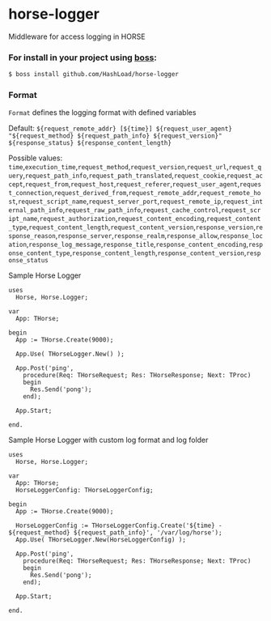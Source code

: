 # horse-logger
Middleware for access logging in HORSE

### For install in your project using [boss](https://github.com/HashLoad/boss):
``` sh
$ boss install github.com/HashLoad/horse-logger
```

### Format
`Format` defines the logging format with defined variables

Default: `${request_remote_addr} [${time}] ${request_user_agent} "${request_method} ${request_path_info} ${request_version}" ${response_status} ${response_content_length}`

Possible values: `time`,`execution_time`,`request_method`,`request_version`,`request_url`,`request_query`,`request_path_info`,`request_path_translated`,`request_cookie`,`request_accept`,`request_from`,`request_host`,`request_referer`,`request_user_agent`,`request_connection`,`request_derived_from`,`request_remote_addr`,`request_remote_host`,`request_script_name`,`request_server_port`,`request_remote_ip`,`request_internal_path_info`,`request_raw_path_info`,`request_cache_control`,`request_script_name`,`request_authorization`,`request_content_encoding`,`request_content_type`,`request_content_length`,`request_content_version`,`response_version`,`response_reason`,`response_server`,`response_realm`,`response_allow`,`response_location`,`response_log_message`,`response_title`,`response_content_encoding`,`response_content_type`,`response_content_length`,`response_content_version`,`response_status`

Sample Horse Logger
```delphi
uses
  Horse, Horse.Logger;

var
  App: THorse;

begin
  App := THorse.Create(9000);

  App.Use( THorseLogger.New() );

  App.Post('ping',
    procedure(Req: THorseRequest; Res: THorseResponse; Next: TProc)
    begin
      Res.Send('pong');
    end);

  App.Start;

end.
```

Sample Horse Logger with custom log format and log folder
```delphi
uses
  Horse, Horse.Logger;

var
  App: THorse;
  HorseLoggerConfig: THorseLoggerConfig;

begin
  App := THorse.Create(9000);

  HorseLoggerConfig := THorseLoggerConfig.Create('${time} - ${request_method} ${request_path_info}', '/var/log/horse');
  App.Use( THorseLogger.New(HorseLoggerConfig) );

  App.Post('ping',
    procedure(Req: THorseRequest; Res: THorseResponse; Next: TProc)
    begin
      Res.Send('pong');
    end);

  App.Start;

end.
```
